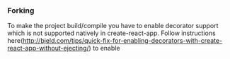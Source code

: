 ### Forking

To make the project build/compile you have to enable decorator support which is not supported natively in create-react-app.
Follow instructions here(http://bjeld.com/tips/quick-fix-for-enabling-decorators-with-create-react-app-without-ejecting/) to enable 